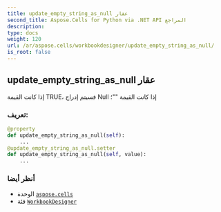 ```yaml
---
title: update_empty_string_as_null عقار
second_title: Aspose.Cells for Python via .NET API المراجع
description:
type: docs
weight: 120
url: /ar/aspose.cells/workbookdesigner/update_empty_string_as_null/
is_root: false
---
```

##  update_empty_string_as_null عقار

إذا كانت القيمة TRUE، فسيتم إدراج Null إذا كانت القيمة ""؛
###  تعريف:
```python
@property
def update_empty_string_as_null(self):
    ...
@update_empty_string_as_null.setter
def update_empty_string_as_null(self, value):
    ...
```

###  أنظر أيضا
* الوحدة [`aspose.cells`](../../)
* فئة [`WorkbookDesigner`](/cells/python-net/ar/aspose.cells/workbookdesigner)
